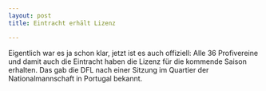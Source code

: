 ```yaml
---
layout: post
title: Eintracht erhält Lizenz

---
```


Eigentlich war es ja schon klar, jetzt ist es auch offiziell: Alle 36 Profivereine und damit auch die Eintracht haben die Lizenz für die kommende Saison erhalten. Das gab die DFL nach einer Sitzung im Quartier der Nationalmannschaft in Portugal bekannt.


